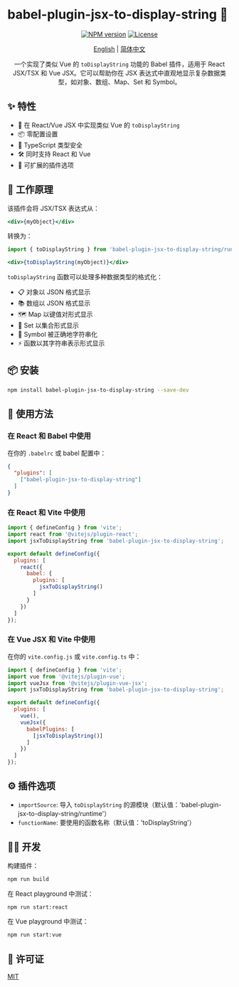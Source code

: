 # babel-plugin-jsx-to-display-string 🚀

<div align="center">

[![NPM version](https://img.shields.io/npm/v/babel-plugin-jsx-to-display-string.svg)](https://www.npmjs.com/package/babel-plugin-jsx-to-display-string)
[![License](https://img.shields.io/badge/license-MIT-blue.svg)](LICENSE)

[English](./README.md) | [简体中文](./README.zh-CN.md)

一个实现了类似 Vue 的 `toDisplayString` 功能的 Babel 插件，适用于 React JSX/TSX 和 Vue JSX。它可以帮助你在 JSX 表达式中直观地显示复杂数据类型，如对象、数组、Map、Set 和 Symbol。

</div>

## ✨ 特性

- 🔄 在 React/Vue JSX 中实现类似 Vue 的 `toDisplayString`
- 📦 零配置设置
- 🎯 TypeScript 类型安全
- 🛠️ 同时支持 React 和 Vue
- 🔌 可扩展的插件选项

## 🚀 工作原理

该插件会将 JSX/TSX 表达式从：

```jsx
<div>{myObject}</div>
```

转换为：

```jsx
import { toDisplayString } from 'babel-plugin-jsx-to-display-string/runtime';

<div>{toDisplayString(myObject)}</div>
```

`toDisplayString` 函数可以处理多种数据类型的格式化：
- 📋 对象以 JSON 格式显示
- 📚 数组以 JSON 格式显示
- 🗺️ Map 以键值对形式显示
- 📑 Set 以集合形式显示
- 🔣 Symbol 被正确地字符串化
- ⚡ 函数以其字符串表示形式显示

## 📦 安装

```bash
npm install babel-plugin-jsx-to-display-string --save-dev
```

## 🔨 使用方法

### 在 React 和 Babel 中使用

在你的 `.babelrc` 或 babel 配置中：

```json
{
  "plugins": [
    ["babel-plugin-jsx-to-display-string"]
  ]
}
```

### 在 React 和 Vite 中使用

```js
import { defineConfig } from 'vite';
import react from '@vitejs/plugin-react';
import jsxToDisplayString from 'babel-plugin-jsx-to-display-string';

export default defineConfig({
  plugins: [
    react({
      babel: {
        plugins: [
          jsxToDisplayString()
        ]
      }
    })
  ]
}); 
```

### 在 Vue JSX 和 Vite 中使用

在你的 `vite.config.js` 或 `vite.config.ts` 中：

```js
import { defineConfig } from 'vite';
import vue from '@vitejs/plugin-vue';
import vueJsx from '@vitejs/plugin-vue-jsx';
import jsxToDisplayString from 'babel-plugin-jsx-to-display-string';

export default defineConfig({
  plugins: [
    vue(),
    vueJsx({
      babelPlugins: [
        [jsxToDisplayString()]
      ]
    })
  ]
});
```

## ⚙️ 插件选项

- `importSource`: 导入 `toDisplayString` 的源模块（默认值：'babel-plugin-jsx-to-display-string/runtime'）
- `functionName`: 要使用的函数名称（默认值：'toDisplayString'）

## 👨‍💻 开发

构建插件：

```bash
npm run build
```

在 React playground 中测试：

```bash
npm run start:react
```

在 Vue playground 中测试：

```bash
npm run start:vue
```

## 📄 许可证

[MIT](./LICENSE) 